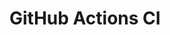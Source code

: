 # GitHub Actions CI









































































































































































































































































































































































































































































































































































































































































































































































































































































































































































































































































































































































































































































































































































































































































































































































































































































































































































































































































































































































































































































































































































































































































































































































































































































































































































































































































































































































































































































































































































































































































